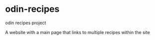 # odin-recipes
odin recipes project

A website with a main page that links to multiple recipes 
within the site